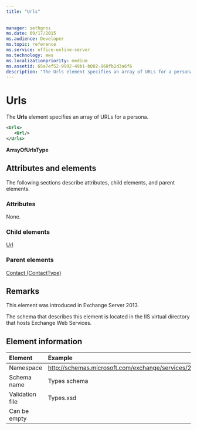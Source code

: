 ```yaml
---
title: "Urls"
 
 
manager: sethgros
ms.date: 09/17/2015
ms.audience: Developer
ms.topic: reference
ms.service: office-online-server
ms.technology: ews
ms.localizationpriority: medium
ms.assetid: 65a7ef52-9992-49b1-b002-868fb2d3a6f6
description: "The Urls element specifies an array of URLs for a persona."
---
```


# Urls

The **Urls** element specifies an array of URLs for a persona. 
  
```XML
<Urls>
   <Url/>
</Urls>
```

 **ArrayOfUrlsType**
## Attributes and elements

The following sections describe attributes, child elements, and parent elements.
  
### Attributes

None.
  
### Child elements

[Url ](url-ex15websvcsotherref.md)
  
### Parent elements

[Contact (ContactType)](contact-contacttype.md)
  
## Remarks

This element was introduced in Exchange Server 2013.
  
The schema that describes this element is located in the IIS virtual directory that hosts Exchange Web Services.
  
## Element information

| Element | Example |
|:-----|:-----|
|Namespace  <br/> |http://schemas.microsoft.com/exchange/services/2006/types  <br/> |
|Schema name  <br/> |Types schema  <br/> |
|Validation file  <br/> |Types.xsd  <br/> |
|Can be empty  <br/> ||
   

